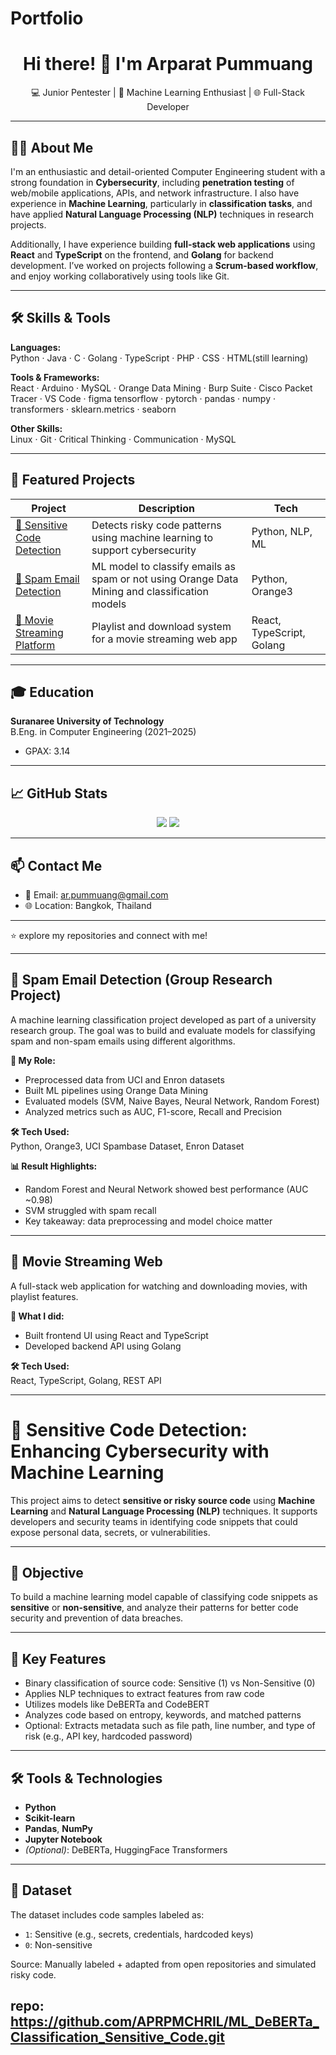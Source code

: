 # Portfolio
<h1 align="center">Hi there! 👋 I'm Arparat Pummuang</h1>

<p align="center">
  💻 Junior Pentester | 🤖 Machine Learning Enthusiast | 🌐 Full-Stack Developer  
</p>

---

## 🧑‍💻 About Me

I'm an enthusiastic and detail-oriented Computer Engineering student with a strong foundation in **Cybersecurity**, including **penetration testing** of web/mobile applications, APIs, and network infrastructure. I also have experience in **Machine Learning**, particularly in **classification tasks**, and have applied **Natural Language Processing (NLP)** techniques in research projects.

Additionally, I have experience building **full-stack web applications** using **React** and **TypeScript** on the frontend, and **Golang** for backend development. I’ve worked on projects following a **Scrum-based workflow**, and enjoy working collaboratively using tools like Git.

---

## 🛠️ Skills & Tools

**Languages:**  
Python · Java · C · Golang · TypeScript · PHP · CSS · HTML(still learning)

**Tools & Frameworks:**  
React · Arduino · MySQL · Orange Data Mining · Burp Suite · Cisco Packet Tracer · VS Code · figma 
tensorflow · pytorch · pandas · numpy · transformers · sklearn.metrics · seaborn 

**Other Skills:**  
Linux · Git · Critical Thinking · Communication · MySQL

---

## 📂 Featured Projects

| Project | Description | Tech |
|--------|-------------|------|
| [🔐 Sensitive Code Detection](#) | Detects risky code patterns using machine learning to support cybersecurity | Python, NLP, ML |
| [📧 Spam Email Detection](#) | ML model to classify emails as spam or not using Orange Data Mining and classification models | Python, Orange3 |
| [🎥 Movie Streaming Platform](#) | Playlist and download system for a movie streaming web app | React, TypeScript, Golang |

---

## 🎓 Education

**Suranaree University of Technology**  
B.Eng. in Computer Engineering (2021–2025)  
- GPAX: 3.14  
---

## 📈 GitHub Stats

<p align="center">
  <img src="https://github-readme-stats.vercel.app/api?username=APRPMCHRIL&show_icons=true&theme=tokyonight" />
  <img src="https://github-readme-stats.vercel.app/api/top-langs/?username=APRPMCHRIL&layout=compact&theme=tokyonight" />
</p>

---

## 📫 Contact Me

- 📧 Email: ar.pummuang@gmail.com  
- 🌐 Location: Bangkok, Thailand  
---

⭐️ explore my repositories and connect with me!

---

## 📧 Spam Email Detection (Group Research Project)

A machine learning classification project developed as part of a university research group. The goal was to build and evaluate models for classifying spam and non-spam emails using different algorithms.

**🧠 My Role:**  
- Preprocessed data from UCI and Enron datasets  
- Built ML pipelines using Orange Data Mining  
- Evaluated models (SVM, Naive Bayes, Neural Network, Random Forest)  
- Analyzed metrics such as AUC, F1-score, Recall and Precision

**🛠 Tech Used:**  
Python, Orange3, UCI Spambase Dataset, Enron Dataset

**📊 Result Highlights:**  
- Random Forest and Neural Network showed best performance (AUC ~0.98)
- SVM struggled with spam recall  
- Key takeaway: data preprocessing and model choice matter

---

## 🎥 Movie Streaming Web

A full-stack web application for watching and downloading movies, with playlist features.

**🧠 What I did:**  
- Built frontend UI using React and TypeScript  
- Developed backend API using Golang

**🛠 Tech Used:**  
React, TypeScript, Golang, REST API

---

# 🔐 Sensitive Code Detection: Enhancing Cybersecurity with Machine Learning

This project aims to detect **sensitive or risky source code** using **Machine Learning** and **Natural Language Processing (NLP)** techniques. It supports developers and security teams in identifying code snippets that could expose personal data, secrets, or vulnerabilities.

---

## 🎯 Objective

To build a machine learning model capable of classifying code snippets as **sensitive** or **non-sensitive**, and analyze their patterns for better code security and prevention of data breaches.

---

## 🧠 Key Features

- Binary classification of source code: Sensitive (1) vs Non-Sensitive (0)
- Applies NLP techniques to extract features from raw code
- Utilizes models like DeBERTa and CodeBERT
- Analyzes code based on entropy, keywords, and matched patterns
- Optional: Extracts metadata such as file path, line number, and type of risk (e.g., API key, hardcoded password)

---

## 🛠️ Tools & Technologies

- **Python**
- **Scikit-learn**
- **Pandas**, **NumPy**
- **Jupyter Notebook**
- *(Optional)*: DeBERTa, HuggingFace Transformers

---

## 📁 Dataset

The dataset includes code samples labeled as:
- `1`: Sensitive (e.g., secrets, credentials, hardcoded keys)
- `0`: Non-sensitive

Source: Manually labeled + adapted from open repositories and simulated risky code.

**repo:** https://github.com/APRPMCHRIL/ML_DeBERTa_Classification_Sensitive_Code.git
---
